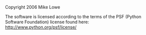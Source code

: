 Copyright 2006 Mike Lowe

The software is licensed according to the terms of the PSF (Python Software Foundation) license found here: http://www.python.org/psf/license/